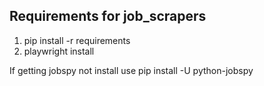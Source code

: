 ## Requirements for job_scrapers
1. pip install -r requirements
2. playwright install

If getting jobspy not install use
pip install -U python-jobspy